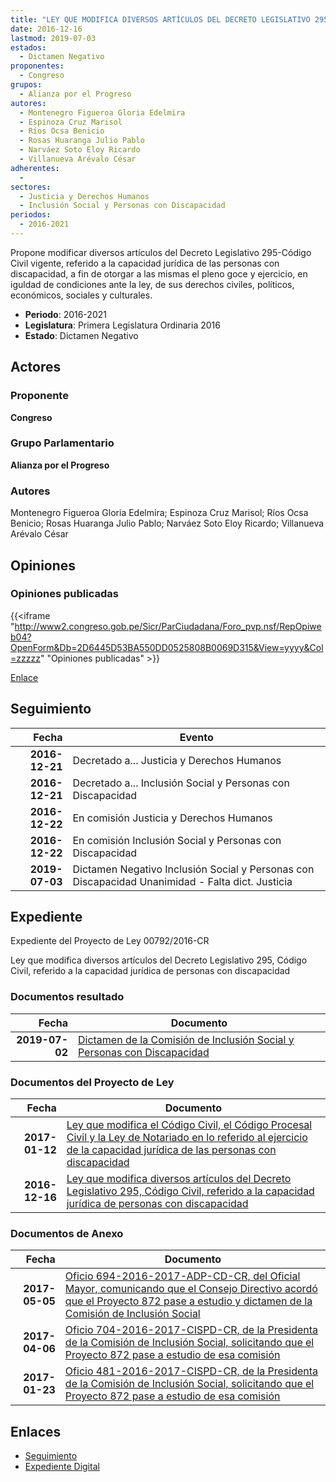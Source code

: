 ```yaml
---
title: "LEY QUE MODIFICA DIVERSOS ARTÍCULOS DEL DECRETO LEGISLATIVO 295-CÓDIGO CIVIL, REFERIDO A LA CAPACIDAD JURÍDICA DE PERSONAS CON DISCAPACIDAD"
date: 2016-12-16
lastmod: 2019-07-03
estados: 
  - Dictamen Negativo
proponentes: 
  - Congreso
grupos: 
  - Alianza por el Progreso
autores: 
  - Montenegro Figueroa Gloria Edelmira
  - Espinoza Cruz Marisol
  - Ríos Ocsa Benicio
  - Rosas Huaranga Julio Pablo
  - Narváez Soto Eloy Ricardo
  - Villanueva Arévalo César
adherentes: 
  - 
sectores: 
  - Justicia y Derechos Humanos
  - Inclusión Social y Personas con Discapacidad
periodos: 
  - 2016-2021
---
```


Propone modificar diversos artículos del Decreto Legislativo 295-Código Civil vigente, referido a la capacidad jurídica de las personas con discapacidad, a fin de otorgar a las mismas el pleno goce y ejercicio, en iguldad de condiciones ante la ley, de sus derechos civiles, políticos, económicos, sociales y culturales.

- **Periodo**: 2016-2021
- **Legislatura**: Primera Legislatura Ordinaria 2016
- **Estado**: Dictamen Negativo

## Actores

### Proponente

**Congreso**

### Grupo Parlamentario

**Alianza por el Progreso**

### Autores

Montenegro Figueroa Gloria Edelmira; Espinoza Cruz Marisol; Ríos Ocsa Benicio; Rosas Huaranga Julio Pablo; Narváez Soto Eloy Ricardo; Villanueva Arévalo César


## Opiniones

### Opiniones publicadas

{{<iframe "http://www2.congreso.gob.pe/Sicr/ParCiudadana/Foro_pvp.nsf/RepOpiweb04?OpenForm&Db=2D6445D53BA550DD0525808B0069D315&View=yyyy&Col=zzzzz" "Opiniones publicadas" >}}

[Enlace](http://www2.congreso.gob.pe/Sicr/ParCiudadana/Foro_pvp.nsf/RepOpiweb04?OpenForm&Db=2D6445D53BA550DD0525808B0069D315&View=yyyy&Col=zzzzz)

## Seguimiento

| Fecha | Evento |
|------:|--------|
| **2016-12-21** | Decretado a... Justicia y Derechos Humanos|
| **2016-12-21** | Decretado a... Inclusión Social y Personas con Discapacidad|
| **2016-12-22** | En comisión Justicia y Derechos Humanos|
| **2016-12-22** | En comisión Inclusión Social y Personas con Discapacidad|
| **2019-07-03** | Dictamen Negativo Inclusión Social y Personas con Discapacidad Unanimidad - Falta dict. Justicia|


## Expediente

Expediente del Proyecto de Ley 00792/2016-CR

Ley que modifica diversos artículos del Decreto Legislativo 295, Código Civil, referido a la capacidad jurídica de personas con discapacidad


### Documentos resultado

| Fecha | Documento |
|------:|--------|
| **2019-07-02** | [Dictamen de la Comisión de Inclusión Social y Personas con Discapacidad](http://www.leyes.congreso.gob.pe/Documentos/2016_2021/Dictamenes/Proyectos_de_Ley/00792DC13MAY20190702.pdf) |

### Documentos del Proyecto de Ley

| Fecha | Documento |
|------:|--------|
| **2017-01-12** | [Ley que modifica el Código Civil, el Código Procesal Civil y la Ley de Notariado en lo referido al ejercicio de la capacidad jurídica de las personas con discapacidad](http://www.leyes.congreso.gob.pe/Documentos/2016_2021/Proyectos_de_Ley_y_de_Resoluciones_Legislativas/PL0087220170112.pdf) |
| **2016-12-16** | [Ley que modifica diversos artículos del Decreto Legislativo 295, Código Civil, referido a la capacidad jurídica de personas con discapacidad](http://www.leyes.congreso.gob.pe/Documentos/2016_2021/Proyectos_de_Ley_y_de_Resoluciones_Legislativas/PL0079220161216.pdf) |

### Documentos de Anexo

| Fecha | Documento |
|------:|--------|
| **2017-05-05** | [Oficio 694-2016-2017-ADP-CD-CR, del Oficial Mayor, comunicando que el Consejo Directivo acordó que el Proyecto 872 pase a estudio y dictamen de la Comisión de Inclusión Social](http://www.leyes.congreso.gob.pe/Documentos/2016_2021/Oficios/Oficialia_Mayor/OFICIO-694-2016-2017-ADP-CD-CR.pdf) |
| **2017-04-06** | [Oficio 704-2016-2017-CISPD-CR, de la Presidenta de la Comisión de Inclusión Social, solicitando que el Proyecto 872 pase a estudio de esa comisión](http://www.leyes.congreso.gob.pe/Documentos/2016_2021/Oficios/Comisiones_Ordinarias/OFICIO-704-2016-2017-CISPD-CR.pdf) |
| **2017-01-23** | [Oficio 481-2016-2017-CISPD-CR, de la Presidenta de la Comisión de Inclusión Social, solicitando que el Proyecto 872 pase a estudio de esa comisión](http://www.leyes.congreso.gob.pe/Documentos/2016_2021/Oficios/Comisiones_Ordinarias/OFICIO-481-2016-2017-CISPD-CR.pdf) |

## Enlaces 

- [Seguimiento](http://www2.congreso.gob.pe/Sicr/TraDocEstProc/CLProLey2016.nsf/f7fff46988ca05b1052578e100829cc7/bf548e429f4ab7e80525808b00697917?OpenDocument)
- [Expediente Digital](http://www2.congreso.gob.pe/Sicr/TraDocEstProc/CLProLey2016.nsf/f7fff46988ca05b1052578e100829cc7/bf548e429f4ab7e80525808b00697917?OpenDocument&Click=05257FB7005EB655.eb71d0cf91d8294e05256cdf006b5706/$Body/0.1C6C)
